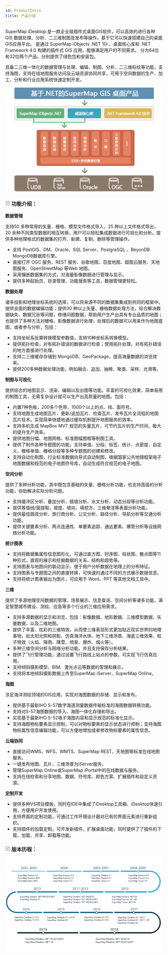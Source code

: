 ```yaml
---
id: ProductIntro
title: 产品介绍
---  
```


SuperMap iDesktop 是一款企业级插件式桌面GIS软件，可以高效的进行各种 GIS 数据处理、分析、二三维制图及发布等操作。基于它可以快速搭建自己的桌面GIS应用平台。 是通过
SuperMap iObjects .NET 10i 、桌面核心库和 .NET Framework 4.0 构建的插件式 GIS
应用，能够满足用户的不同需求。 分为64位和32位两个产品，分别提供了绿色包和安装包。

具备二三维一体化的数据管理与处理、编辑、制图、分析、二三维标绘等功能，支持海图，支持在线地图服务访问及云端资源协同共享，可用于空间数据的生产、加工、分析和行业应用系统快速定制开发。

![](img/DesktopIntro.jpg)  

### ![](img/read.gif) 功能介绍：

**数据管理**

支持50 多种常用的矢量、栅格、模型文件格式导入，25 种以上文件格式导出，20
余种不同类型数据的相互转换，用户可以轻松集成数据进行可视化和分析。提供多种地理格式的数据集的打开、新建、复制、删除等管理操作。

  * 支持 PostGIS、DM、Oracle、SQL Server、PostgreSQL 、BeyonDB MongoDB数据库引擎。
  * 直接打开 OGC 服务、REST 服务、谷歌地图、百度地图、超图云服务、天地图服务、OpenStreetMap 等Web 地图。
  * 采用镶嵌数据集的方式，对海量影像数据进行管理与显示。
  * 提供多种起始页、目录管理、功能搜索等工具，数据管理更轻松。

**数据处理**

诸多投影和地理坐标系统的选择，可以将来源不同的数据集集成到共同的框架中。提供全面的数据编辑功能；提供30
种以上矢量、栅格数据处理方法，综合解决数据缺失、数据冗余等问题，修缮问题数据，帮助用户生产出具有专业品质的地图；也提供了多种方法对栅格、影像数据进行处理，处理后的数据可以用来作为地图底图，或者参与分析，包括：

  * 支持坐标系反算转换模型参数值，支持10种坐标系转换模型。
  * 提供拓扑检查，对有拓扑错误的数据进行检查；使用拓扑处理，对有拓扑错误的地方直接进行处理。
  * 支持二三维缓存存储到 MongoDB、GeoPackage，提高海量数据的浏览效率。
  * 提供200多种数据处理功能，例如融合、追加、抽稀、聚类、采样、光滑等。

**制图与可视化**

提供综合的地图显示、渲染、编辑以及出图等功能。丰富的可视化效果，简单易用的制图工具，无需复杂设计就可以生产出高质量的地图。包括：

  * 内置7种色板，200多个色带，1000个以上的点、线、面符号。
  * 支持地图生成地图瓦片、更新/追加瓦片、检查瓦片、发布瓦片全流程的地图瓦片技术。实现简单快捷地通过缓存机制提升地图服务的效率。 
  * 支持多机生成 MapBox MVT 规范的矢量瓦片，可节约瓦片的生产时间，极大的提升生产效率。
  * 提供地图分幅、地图网格、标准图幅图框等制图工具。
  * 提供了制作各种专题图的功能，支持单值、分段、标签、统计、点密度、自定义、栅格单值、栅格分段等多种专题图的创建和修改。
  * 支持自动化制图，行业标准数据向导式自动制图，根据国家公共地理框架电子地图数据和规范的电子地图符号库，自动生成符合规范的电子地图。 

**空间分析**

提供了多种分析功能，其中既包含基础的矢量、栅格分析功能，也支持高级的分析功能，协助解决实际分析问题。

  * 支持缓冲区分析、叠加分析、插值分析、水文分析、动态分段等分析功能。
  * 提供等值线/面提取，坡度、坡向、填挖方、三维晕渲等表面分析功能。
  * 提供最佳路径分析、旅行商分析、公交分析、路径分析、导航分析等交通分析功能。
  * 提供关键要素分析、两点连通性、单要素追踪、通达要素、爆管分析等设施网络分析功能。

**统计图表**

  * 支持将数据集属性信息图形化，可通过直方图、时序图、柱状图、散点图等11种形式，直观的展示和挖掘数据的关系、结构和趋势等。
  * 支持图表与地图间的联动显示，便于用户分析数据在地理上的分布特征。
  * 支持图表与专题图之间的直接转换，可快速的通过不同的方式展示数据信息。
  * 支持将统计图表输出为图片，可应用于 Word、PPT 等其他文档工具中。

**三维**

提供了多源地理空间数据的管理、场景展示、信息查询、空间分析等诸多功能，满足智慧城市建设、测绘、应急等多个行业的三维应用需求。

  * 支持多源数据的显示和浏览，包括：影像数据、地形数据、三维模型数据、矢量数据，以及二维地图。
  * 提供了丰富、炫彩的三维特效，从而使三维表现形式更加贴近现实世界的地理事物，如太阳光照和阴影、仿真海洋水体、地下三维场景、海底三维效果、粒子特效（火焰、降雨、降雪、喷泉、爆炸、烟火等）。
  * 多种三维空间分析与网络分析功能，并且支持保存分析结果。
  * 提供了飞行管理功能，通过设置飞行路线上站点的参数，可实现飞行仿真应用。
  * 支持倾斜摄影模型、BIM、激光点云等数据的管理和展示。
  * 支持将本地倾斜摄影数据上传至SuperMap iServer、SuperMap Online。

**海图**

涉足海洋测绘领域的GIS应用，实现对海图数据的存储、显示和发布。

  * 提供基于最新IHO S-57数字海道测量数据传输标准的海图数据转换功能。
  * 支持对S-57海图数据的导入、海图一体化存储和导出。
  * 实现基于最新IHO S-52电子海图内容和显示规范的标准化显示。
  * 支持海图物标要素显示控制，可以对物标要素的显示状态进行控制；支持海图物标属性信息编辑功能，可以方便地增加或者修改物标要素的属性信息。

**云端协同**

  * 直接访问WMS、WFS、WMTS、SuperMap REST、天地图等标准在线地图服务。
  * 一键发布地图、瓦片、三维场景为iServer服务。
  * 管理SuperMap Online或SuperMap iPortal中的在线数据与服务。
  * 支持在线检索和分享地图、数据、符号库、颜色方案、扩展插件和自定义资源。

**定制开发**

  * 提供多种VS项目模板，同时在IDE中集成了iDesktop工具箱、iDesktop快速引用，方便用户开发使用。
  * 支持界面的定制功能，可通过工作环境设计器对已有的界面元素进行重新组织。
  * 支持插件的加载定制，可开发新插件，扩展桌面功能，同时提供了了插件的下载、加载、共享、卸载等功能。

### ![](img/read.gif) 版本历程：

![](img/VersionHistory.png)  

